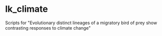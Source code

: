 # lk_climate
Scripts for "Evolutionary distinct lineages of a migratory bird of prey show contrasting responses to climate change"
